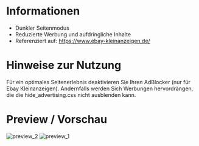 # Informationen
* Dunkler Seitenmodus
* Reduzierte Werbung und aufdringliche Inhalte
* Referenziert auf: https://www.ebay-kleinanzeigen.de/

# Hinweise zur Nutzung
Für ein optimales Seitenerlebnis deaktivieren Sie Ihren AdBlocker (nur für Ebay Kleinanzeigen). 
Andernfalls werden Sich Werbungen hervordrängen, die die hide_advertising.css nicht ausblenden kann.

# Preview / Vorschau
![preview_2](https://user-images.githubusercontent.com/4189795/111929727-7f0ae200-8ab7-11eb-93f9-9939e7391c8d.png)
![preview_1](https://user-images.githubusercontent.com/4189795/111929729-803c0f00-8ab7-11eb-9d58-777cc84922b5.png)
